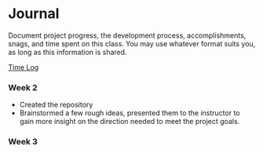 # Journal

Document project progress, the development process, accomplishments, snags, and time spent 
on this class. You may use whatever format suits you, as long as this information is shared. 

[Time Log](TimeLog.md)

### Week 2
* Created the repository
* Brainstormed a few rough ideas, presented them to the instructor to gain more insight 
on the direction needed to meet the project goals. 

### Week 3



